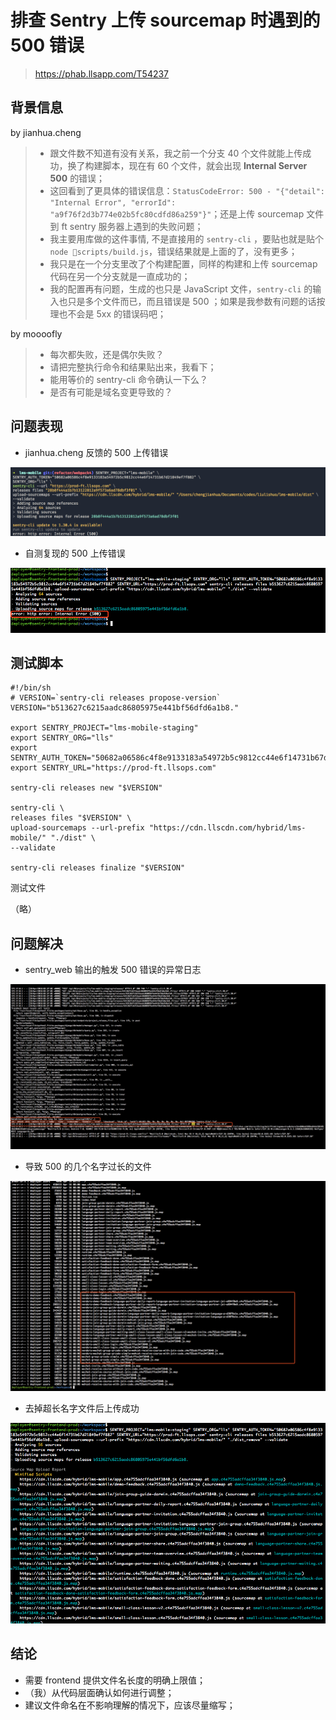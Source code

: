 # 排查 Sentry 上传 sourcemap 时遇到的 500 错误

> https://phab.llsapp.com/T54237

## 背景信息

by jianhua.cheng

> - 跟文件数不知道有没有关系，我之前一个分支 40 个文件就能上传成功，换了构建脚本，现在有 60 个文件，就会出现 **Internal Server 500** 的错误；
> - 这回看到了更具体的错误信息：`StatusCodeError: 500 - "{"detail": "Internal Error", "errorId": "a9f76f2d3b774e02b5fc80cdfd86a259"}"`；还是上传 sourcemap 文件到 ft sentry 服务器上遇到的失败问题；
> - 我主要用库做的这件事情, 不是直接用的 `sentry-cli` ，要贴也就是贴个 `node scripts/build.js`，错误结果就是上面的了，没有更多；
> - 我只是在一个分支里改了个构建配置，同样的构建和上传 sourcemap 代码在另一个分支就是一直成功的；
> - 我的配置再有问题，生成的也只是 JavaScript 文件，`sentry-cli` 的输入也只是多个文件而已，而且错误是 500 ；如果是我参数有问题的话按理也不会是 5xx 的错误码吧；


by moooofly

> - 每次都失败，还是偶尔失败？
> - 请把完整执行命令和结果贴出来，我看下；
> - 能用等价的 sentry-cli 命令确认一下么？
> - 是否有可能是域名变更导致的？


## 问题表现

- jianhua.cheng 反馈的 500 上传错误

![](https://raw.githubusercontent.com/moooofly/ImageCache/master/Pictures/sentry%20%E4%B8%8A%E4%BC%A0%E9%97%AE%E9%A2%98%20-%20%E5%BC%80%E5%8F%91%E4%BA%BA%E5%91%98%E5%8F%8D%E9%A6%88%E7%9A%84%20500%20%E4%B8%8A%E4%BC%A0%E9%94%99%E8%AF%AF.png)

- 自测复现的 500 上传错误

![](https://raw.githubusercontent.com/moooofly/ImageCache/master/Pictures/sentry%20%E4%B8%8A%E4%BC%A0%E9%97%AE%E9%A2%98%20-%20%E8%87%AA%E6%B5%8B%E5%A4%8D%E7%8E%B0%E7%9A%84%20500%20%E4%B8%8A%E4%BC%A0%E9%94%99%E8%AF%AF.png)

## 测试脚本

```
#!/bin/sh
# VERSION=`sentry-cli releases propose-version`
VERSION="b513627c6215aadc86805975e441bf56dfd6a1b8."

export SENTRY_PROJECT="lms-mobile-staging"
export SENTRY_ORG="lls"
export SENTRY_AUTH_TOKEN="50682a06586c4f8e9133183a54972b5c9812cc44e6f14731b67d21849ef7f882"
export SENTRY_URL="https://prod-ft.llsops.com"

sentry-cli releases new "$VERSION"

sentry-cli \
releases files "$VERSION" \
upload-sourcemaps --url-prefix "https://cdn.llscdn.com/hybrid/lms-mobile/" "./dist" \
--validate

sentry-cli releases finalize "$VERSION"
```

测试文件

（略）


## 问题解决

- sentry_web 输出的触发 500 错误的异常日志

![](https://raw.githubusercontent.com/moooofly/ImageCache/master/Pictures/sentry%20%E4%B8%8A%E4%BC%A0%E9%97%AE%E9%A2%98%20-%20sentry_web%20%E8%BE%93%E5%87%BA%E7%9A%84%E8%A7%A6%E5%8F%91%20500%20%E9%94%99%E8%AF%AF%E7%9A%84%E5%BC%82%E5%B8%B8%E6%97%A5%E5%BF%97.png)

- 导致 500 的几个名字过长的文件

![](https://raw.githubusercontent.com/moooofly/ImageCache/master/Pictures/sentry%20%E4%B8%8A%E4%BC%A0%E9%97%AE%E9%A2%98%20-%20%E5%AF%BC%E8%87%B4%20500%20%E7%9A%84%E8%BF%87%E9%95%BF%E6%96%87%E4%BB%B6%E5%90%8D.png)

- 去掉超长名字文件后上传成功

![](https://raw.githubusercontent.com/moooofly/ImageCache/master/Pictures/sentry%20%E4%B8%8A%E4%BC%A0%E9%97%AE%E9%A2%98%20-%20%E5%8E%BB%E6%8E%89%E8%B6%85%E9%95%BF%E5%90%8D%E5%AD%97%E6%96%87%E4%BB%B6%E5%90%8E%E4%B8%8A%E4%BC%A0%E6%88%90%E5%8A%9F.png)

## 结论

- 需要 frontend 提供文件名长度的明确上限值；
- （我）从代码层面确认如何进行调整；
- 建议文件命名在不影响理解的情况下，应该尽量缩写；






